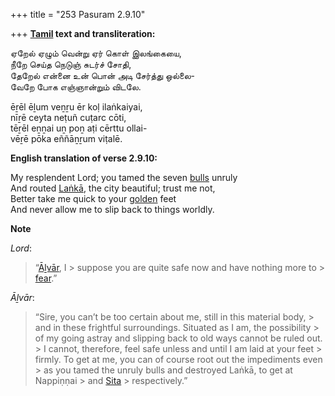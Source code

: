 +++
title = "253 Pasuram 2.9.10"

+++
**[Tamil](/definition/tamil#history "show Tamil definitions") text and transliteration:**

ஏறேல் ஏழும் வென்று ஏர் கொள் இலங்கையை,  
நீறே செய்த நெடுஞ் சுடர்ச் சோதி,  
தேறேல் என்னை உன் பொன் அடி சேர்த்து ஒல்லை-  
வேறே போக எஞ்ஞான்றும் விடலே.

ēṟēl ēḻum veṉṟu ēr koḷ ilaṅkaiyai,  
nīṟē ceyta neṭuñ cuṭarc cōti,  
tēṟēl eṉṉai uṉ poṉ aṭi cērttu ollai-  
vēṟē pōka eññāṉṟum viṭalē.

**English translation of verse 2.9.10:**

My resplendent Lord; you tamed the seven [bulls](/definition/bull#history "show bulls definitions") unruly  
And routed [Laṅkā](/definition/lanka#vaishnavism "show Laṅkā definitions"), the city beautiful; trust me not,  
Better take me quick to your [golden](/definition/gold#history "show golden definitions") feet  
And never allow me to slip back to things worldly.

**Note**

*Lord*:

> “[Āḻvār](/definition/aḻvar#vaishnavism "show Āḻvār definitions"), I > suppose you are quite safe now and have nothing more to > [fear](/definition/fear#history "show fear definitions").”

*Āḻvār*:

> “Sire, you can’t be too certain about me, still in this material body, > and in these frightful surroundings. Situated as I am, the possibility > of my going astray and slipping back to old ways cannot be ruled out. > I cannot, therefore, feel safe unless and until I am laid at your feet > firmly. To get at me, you can of course root out the impediments even > as you tamed the unruly bulls and destroyed Laṅkā, to get at Nappiṇṇai > and [Sita](/definition/sita#vaishnavism "show Sita definitions") > respectively.”



